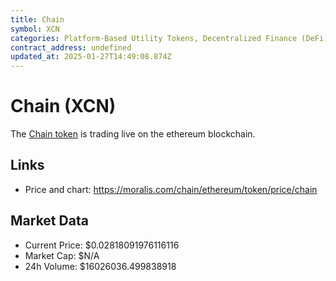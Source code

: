 ```yaml
---
title: Chain
symbol: XCN
categories: Platform-Based Utility Tokens, Decentralized Finance (DeFi)
contract_address: undefined
updated_at: 2025-01-27T14:49:08.874Z
---
```


# Chain (XCN)
The [Chain token](https://moralis.com/chain/ethereum/token/price/chain) is trading live on the ethereum blockchain.

## Links
- Price and chart: https://moralis.com/chain/ethereum/token/price/chain

## Market Data
- Current Price: $0.02818091976116116
- Market Cap: $N/A
- 24h Volume: $16026036.499838918
